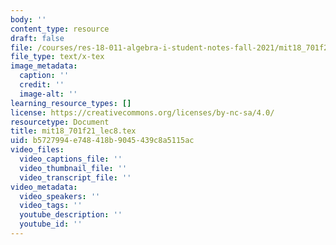 ```yaml
---
body: ''
content_type: resource
draft: false
file: /courses/res-18-011-algebra-i-student-notes-fall-2021/mit18_701f21_lec8.tex
file_type: text/x-tex
image_metadata:
  caption: ''
  credit: ''
  image-alt: ''
learning_resource_types: []
license: https://creativecommons.org/licenses/by-nc-sa/4.0/
resourcetype: Document
title: mit18_701f21_lec8.tex
uid: b5727994-e748-418b-9045-439c8a5115ac
video_files:
  video_captions_file: ''
  video_thumbnail_file: ''
  video_transcript_file: ''
video_metadata:
  video_speakers: ''
  video_tags: ''
  youtube_description: ''
  youtube_id: ''
---
```

